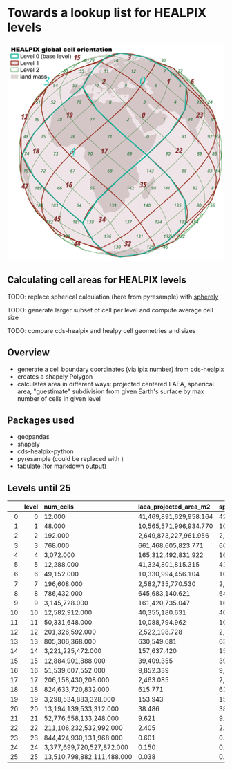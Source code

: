# Towards a lookup list for HEALPIX levels

![](healpix_global_indexing.png)

## Calculating cell areas for HEALPIX levels

TODO: replace spherical calculation (here from pyresample) with [spherely](https://github.com/benbovy/spherely)

TODO: generate larger subset of cell per level and compute average cell size

TODO: compare cds-healpix and healpy cell geometries and sizes

## Overview

- generate a cell boundary coordinates (via ipix number) from cds-healpix
- creates a shapely Polygon
- calculates area in different ways: projected centered LAEA, spherical area, "guestimate" subdivision from given Earth's surface by max number of cells in given level

## Packages used

- geopandas
- shapely
- cds-healpix-python
- pyresample (could be replaced with )
- tabulate (for markdown output)

## Levels until 25

|    |   level | num_cells                  | laea_projected_area_m2   | sphere_area_m2         | subdivided_area_m2     | laea_projected_area_km2   | sphere_area_km2   | subdivided_area_km2   |
|---:|--------:|:---------------------------|:-------------------------|:-----------------------|:-----------------------|:--------------------------|:------------------|:----------------------|
|  0 |       0 | 12.000                     | 41,469,891,629,958.164   | 42,062,053,840,411.023 | 42,506,000,000,000.000 | 41,469,891.630            | 42,062,053.840    | 42,506,000.000        |
|  1 |       1 | 48.000                     | 10,565,571,996,934.770   | 10,581,664,199,360.223 | 10,626,500,000,000.000 | 10,565,571.997            | 10,581,664.199    | 10,626,500.000        |
|  2 |       2 | 192.000                    | 2,649,873,227,961.956    | 2,660,167,722,993.080  | 2,656,625,000,000.000  | 2,649,873.228             | 2,660,167.723     | 2,656,625.000         |
|  3 |       3 | 768.000                    | 661,468,605,823.771      | 664,340,488,270.517    | 664,156,250,000.000    | 661,468.606               | 664,340.488       | 664,156.250           |
|  4 |       4 | 3,072.000                  | 165,312,492,831.922      | 166,048,419,803.430    | 166,039,062,500.000    | 165,312.493               | 166,048.420       | 166,039.062           |
|  5 |       5 | 12,288.000                 | 41,324,801,815.315       | 41,509,886,436.981     | 41,509,765,625.000     | 41,324.802                | 41,509.886        | 41,509.766            |
|  6 |       6 | 49,152.000                 | 10,330,994,456.104       | 10,377,334,018.246     | 10,377,441,406.250     | 10,330.995                | 10,377.334        | 10,377.441            |
|  7 |       7 | 196,608.000                | 2,582,735,770.530        | 2,594,324,921.505      | 2,594,360,351.562      | 2,582.736                 | 2,594.325         | 2,594.360             |
|  8 |       8 | 786,432.000                | 645,683,140.621          | 648,580,694.120        | 648,590,087.891        | 645.683                   | 648.581           | 648.590               |
|  9 |       9 | 3,145,728.000              | 161,420,735.047          | 162,145,140.291        | 162,147,521.973        | 161.421                   | 162.145           | 162.148               |
| 10 |      10 | 12,582,912.000             | 40,355,180.631           | 40,536,283.054         | 40,536,880.493         | 40.355                    | 40.536            | 40.537                |
| 11 |      11 | 50,331,648.000             | 10,088,794.962           | 10,134,070.547         | 10,134,220.123         | 10.089                    | 10.134            | 10.134                |
| 12 |      12 | 201,326,592.000            | 2,522,198.728            | 2,533,517.565          | 2,533,555.031          | 2.522                     | 2.534             | 2.534                 |
| 13 |      13 | 805,306,368.000            | 630,549.681              | 633,379.427            | 633,388.758            | 0.630                     | 0.633             | 0.633                 |
| 14 |      14 | 3,221,225,472.000          | 157,637.420              | 158,344.821            | 158,347.189            | 0.158                     | 0.158             | 0.158                 |
| 15 |      15 | 12,884,901,888.000         | 39,409.355               | 39,586.133             | 39,586.797             | 0.039                     | 0.040             | 0.040                 |
| 16 |      16 | 51,539,607,552.000         | 9,852.339                | 9,896.389              | 9,896.699              | 0.010                     | 0.010             | 0.010                 |
| 17 |      17 | 206,158,430,208.000        | 2,463.085                | 2,474.242              | 2,474.175              | 0.003                     | 0.003             | 0.003                 |
| 18 |      18 | 824,633,720,832.000        | 615.771                  | 618.633                | 618.544                | 0.001                     | 0.001             | 0.001                 |
| 19 |      19 | 3,298,534,883,328.000      | 153.943                  | 154.586                | 154.636                | 0.000                     | 0.000             | 0.000                 |
| 20 |      20 | 13,194,139,533,312.000     | 38.486                   | 38.791                 | 38.659                 | 0.000                     | 0.000             | 0.000                 |
| 21 |      21 | 52,776,558,133,248.000     | 9.621                    | 9.662                  | 9.665                  | 0.000                     | 0.000             | 0.000                 |
| 22 |      22 | 211,106,232,532,992.000    | 2.405                    | 2.307                  | 2.416                  | 0.000                     | 0.000             | 0.000                 |
| 23 |      23 | 844,424,930,131,968.000    | 0.601                    | 0.865                  | 0.604                  | 0.000                     | 0.000             | 0.000                 |
| 24 |      24 | 3,377,699,720,527,872.000  | 0.150                    | 0.288                  | 0.151                  | 0.000                     | 0.000             | 0.000                 |
| 25 |      25 | 13,510,798,882,111,488.000 | 0.038                    | 0.000                  | 0.038                  | 0.000                     | 0.000             | 0.000                 |